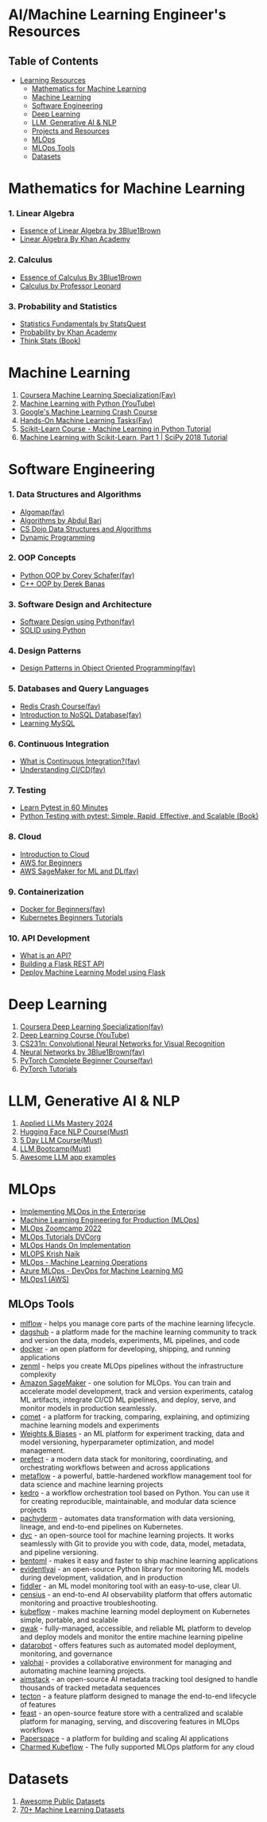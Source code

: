 # AI/Machine Learning Engineer's Resources

## Table of Contents
- [Learning Resources](#learning-resources)
  - [Mathematics for Machine Learning](#mathematics-for-machine-learning)
  - [Machine Learning](#machine-learning)
  - [Software Engineering](#software-engineering)
  - [Deep Learning](#deep-learning)
  - [LLM, Generative AI & NLP](#llm-generative-ai--nlp)
  - [Projects and Resources](#projects-and-resources)
  - [MLOps](#MLOps)
  - [MLOps Tools](#MLOps-Tools)
  - [Datasets](#datasets)

# Mathematics for Machine Learning
### 1. Linear Algebra
- [Essence of Linear Algebra by 3Blue1Brown](https://www.youtube.com/watch?v=fNk_zzaMoSs&list=PLZHQObOWTQDPD3MizzM2xVFitgF8hE_ab)
- [Linear Algebra By Khan Academy](https://www.youtube.com/watch?v=xyAuNHPsq-g&list=PLFD0EB975BA0CC1E0)

### 2. Calculus
- [Essence of Calculus By 3Blue1Brown](https://www.youtube.com/watch?v=WUvTyaaNkzM&list=PLZHQObOWTQDMsr9K-rj53DwVRMYO3t5Yr)
- [Calculus by Professor Leonard](https://www.youtube.com/watch?v=fYyARMqiaag&list=PLF797E961509B4EB5)

### 3. Probability and Statistics
- [Statistics Fundamentals by StatsQuest](https://www.youtube.com/watch?v=qBigTkBLU6g&list=PLblh5JKOoLUK0FLuzwntyYI10UQFUhsY9)
- [Probability by Khan Academy](https://www.youtube.com/watch?v=uzkc-qNVoOk&list=PLC58778F28211FA19)
- [Think Stats (Book)](https://greenteapress.com/thinkstats/)

# Machine Learning
1. [Coursera Machine Learning Specialization(Fav)](https://www.coursera.org/specializations/machine-learning-introduction)
2. [Machine Learning with Python (YouTube)](https://www.youtube.com/watch?v=gmvvaobm7eQ&list=PLeo1K3hjS3uvCeTYTeyfe0-rN5r8zn9rw)
3. [Google's Machine Learning Crash Course](https://developers.google.com/machine-learning/crash-course)
4. [Hands-On Machine Learning Tasks(Fav)](https://github.com/ageron/handson-ml/tree/master)
5. [Scikit-Learn Course - Machine Learning in Python Tutorial](https://www.youtube.com/watch?v=pqNCD_5r0IU)
6. [Machine Learning with Scikit-Learn, Part 1 | SciPy 2018 Tutorial](https://www.youtube.com/watch?v=4PXAztQtoTg)

# Software Engineering
### 1. Data Structures and Algorithms
- [Algomap(fav)](algomap.io)
- [Algorithms by Abdul Bari](https://www.youtube.com/watch?v=0IAPZzGSbME&list=PLDN4rrl48XKpZkf03iYFl-O29szjTrs_O)
- [CS Dojo Data Structures and Algorithms](https://www.youtube.com/watch?v=bum_19loj9A&list=PLBZBJbE_rGRV8D7XZ08LK6z-4zPoWzu5H)
- [Dynamic Programming](https://www.youtube.com/watch?v=jTjRGe0wRvI&list=PLVrpF4r7WIhTT1hJqZmjP10nxsmrbRvlf)

### 2. OOP Concepts
- [Python OOP by Corey Schafer(fav)](https://www.youtube.com/watch?v=ZDa-Z5JzLYM&list=PL-osiE80TeTsqhIuOqKhwlXsIBIdSeYtc)
- [C++ OOP by Derek Banas](https://www.youtube.com/watch?v=ZOKLjJF54Xc)

### 3. Software Design and Architecture
- [Software Design using Python(fav)](https://www.youtube.com/watch?v=FLtqAi7WNBY&list=PLzMcBGfZo4-nVu4ANTe7NuU0Ny6_oyQmV)
- [SOLID using Python](https://www.youtube.com/watch?v=acmPg6aV-Zs&list=PLyLkn_nipSjNVOpdOG-nETxKfgEpbubMQ)

### 4. Design Patterns
- [Design Patterns in Object Oriented Programming(fav)](https://www.youtube.com/watch?v=v9ejT8FO-7I&list=PLrhzvIcii6GNjpARdnO4ueTUAVR9eMBpc)

### 5. Databases and Query Languages
- [Redis Crash Course(fav)](https://www.youtube.com/watch?v=Hbt56gFj998)
- [Introduction to NoSQL Database(fav)](https://www.youtube.com/watch?v=xQnIN9bW0og)
- [Learning MySQL](https://www.youtube.com/watch?v=a9W7OpS4LfI&list=PLyuRouwmQCjlXvBkTfGeDTq79r9_GoMt9)

### 6. Continuous Integration
- [What is Continuous Integration?(fav)](https://www.youtube.com/watch?v=1er2cjUq1UI)
- [Understanding CI/CD(fav)](https://www.youtube.com/watch?v=l-wdLGYwlVc)

### 7. Testing
- [Learn Pytest in 60 Minutes](https://www.youtube.com/watch?v=bbp_849-RZ4)
- [Python Testing with pytest: Simple, Rapid, Effective, and Scalable (Book)](https://www.amazon.com/Python-Testing-pytest-Effective-Scalable/dp/1680502409)

### 8. Cloud
- [Introduction to Cloud](https://www.youtube.com/watch?v=usYySG1nbfI)
- [AWS for Beginners](https://www.youtube.com/watch?v=k1RI5locZE4)
- [AWS SageMaker for ML and DL(fav)](https://www.youtube.com/watch?v=LkR3GNDB0HI&list=PLZoTAELRMXVONh5mHrXowH6-dgyWoC_Ew)

### 9. Containerization
- [Docker for Beginners(fav)](https://www.youtube.com/watch?v=fqMOX6JJhGo)
- [Kubernetes Beginners Tutorials](https://www.youtube.com/watch?v=l_lWfipUimk&list=PLhW3qG5bs-L8EU_Oocu6RkNPpYpaamtXX)

### 10. API Development
- [What is an API?](https://www.youtube.com/watch?v=s7wmiS2mSXY)
- [Building a Flask REST API](https://www.youtube.com/watch?v=GMppyAPbLYk)
- [Deploy Machine Learning Model using Flask](https://www.youtube.com/watch?v=UbCWoMf80PY)


# Deep Learning 
1. [Coursera Deep Learning Specialization(fav)](https://www.coursera.org/specializations/deep-learning)
2. [Deep Learning Course (YouTube)](https://www.youtube.com/watch?v=VMj-3S1tku0&list=PLAqhIrjkxbuWI23v9cThsA9GvCAUhRvKZ)
3. [CS231n: Convolutional Neural Networks for Visual Recognition](https://www.youtube.com/watch?v=NfnWJUyUJYU&list=PLkt2uSq6rBVctENoVBg1TpCC7OQi31AlC)
4. [Neural Networks by 3Blue1Brown(fav)](https://www.youtube.com/watch?v=aircAruvnKk&list=PLZHQObOWTQDNU6R1_67000Dx_ZCJB-3pi)
5. [PyTorch Complete Beginner Course(fav)](https://www.youtube.com/watch?v=EMXfZB8FVUA&list=PLqnslRFeH2UrcDBWF5mfPGpqQDSta6VK4)
6. [PyTorch Tutorials](https://www.youtube.com/watch?v=2S1dgHpqCdk&list=PLhhyoLH6IjfxeoooqP9rhU3HJIAVAJ3Vz)

# LLM, Generative AI & NLP
1. [Applied LLMs Mastery 2024](https://areganti.notion.site/Applied-LLMs-Mastery-2024-562ddaa27791463e9a1286199325045c)
2. [Hugging Face NLP Course(Must)](https://huggingface.co/learn/nlp-course/chapter0/1?fw=pt)
3. [5 Day LLM Course(Must)](https://github.com/mlabonne/llm-course?tab=readme-ov-file)
4. [LLM Bootcamp(Must)](https://github.com/MBAHGAT2000/Large-Language-Models-LLMs-with-roadmaps?tab=readme-ov-file)
5. [Awesome LLM app examples](https://github.com/gduchidze/awesome-llm-apps)

# MLOps
- [Implementing MLOps in the Enterprise](https://www.oreilly.com/library/view/implementing-mlops-in/9781098136574/?_gl=1*ev4ki1*_ga*NzU5Nzc0MzUuMTcwMTUwNjM0MQ..*_ga_092EL089CH*MTcwMTgwNzMxMy4zLjEuMTcwMTgwNzQ1OS41Ni4wLjA.)
- [Machine Learning Engineering for Production (MLOps)](https://www.youtube.com/playlist?list=PLkDaE6sCZn6GMoA0wbpJLi3t34Gd8l0aK)
- [MLOps Zoomcamp 2022](https://www.youtube.com/playlist?list=PL3MmuxUbc_hLG1MoGNxJ9DmQSSM2bEdQT)
- [MLOps Tutorials DVCorg](https://www.youtube.com/playlist?list=PL7WG7YrwYcnDBDuCkFbcyjnZQrdskFsBz)
- [MLOps Hands On Implementation](https://www.youtube.com/playlist?list=PLwFaZuSL_mfou923msxLWAqxkj6Zcnt29)
- [MLOPS Krish Naik](https://www.youtube.com/playlist?list=PLZoTAELRMXVOk1pRcOCaG5xtXxgMalpIe)
- [MLOps - Machine Learning Operations](https://www.youtube.com/playlist?list=PL3N9eeOlCrP5a6OA473MA4KnOXWnUyV_J)
- [Azure MLOps - DevOps for Machine Learning MG](https://www.youtube.com/playlist?list=PLiQS6N-W1p3m9squzZ2cPgGdH5SBhjY6f)
- [MLOps1 (AWS)](https://www.edx.org/learn/amazon-web-services-aws/statistics-com-mlops1-aws-deploying-ai-ml-models-in-production-using-amazon-web-services)

## MLOps Tools
- [mlflow](https://mlflow.org) - helps you manage core parts of the machine learning lifecycle.
- [dagshub](https://dagshub.com) - a platform made for the machine learning community to track and version the data, models, experiments, ML pipelines, and code
- [docker](https://www.docker.com) - an open platform for developing, shipping, and running applications
- [zenml](https://www.zenml.io) - helps you create MLOps pipelines without the infrastructure complexity
- [Amazon SageMaker](https://aws.amazon.com/pm/sagemaker/?gclid=Cj0KCQiAsburBhCIARIsAExmsu7H_9sFi10FGKt5u_dHd73wamt7EIJWWu0FBo1Q7HygmyYZBLwGTPYaAhQxEALw_wcB&trk=b9fddfb8-9b30-4c54-8f91-ff16fad4dfed&sc_channel=ps&ef_id=Cj0KCQiAsburBhCIARIsAExmsu7H_9sFi10FGKt5u_dHd73wamt7EIJWWu0FBo1Q7HygmyYZBLwGTPYaAhQxEALw_wcB:G:s&s_kwcid=AL!4422!3!645208943671!e!!g!!amazon%20sagemaker!19572078909!144705028745) - one solution for MLOps. You can train and accelerate model development, track and version experiments, catalog ML artifacts, integrate CI/CD ML pipelines, and deploy, serve, and monitor models in production seamlessly.
- [comet](https://www.comet.com/site/) - a platform for tracking, comparing, explaining, and optimizing machine learning models and experiments
- [Weights & Biases](https://wandb.ai/site) - an ML platform for experiment tracking, data and model versioning, hyperparameter optimization, and model management.
- [prefect](https://www.prefect.io) - a modern data stack for monitoring, coordinating, and orchestrating workflows between and across applications
- [metaflow](https://metaflow.org) - a powerful, battle-hardened workflow management tool for data science and machine learning projects
- [kedro](https://kedro.org) -  a workflow orchestration tool based on Python. You can use it for creating reproducible, maintainable, and modular data science projects
- [pachyderm](https://www.pachyderm.com) - automates data transformation with data versioning, lineage, and end-to-end pipelines on Kubernetes.
- [dvc](https://dvc.org) - an open-source tool for machine learning projects. It works seamlessly with Git to provide you with code, data, model, metadata, and pipeline versioning. 
- [bentoml](https://www.bentoml.com) - makes it easy and faster to ship machine learning applications
- [evidentlyai](https://www.evidentlyai.com) - an open-source Python library for monitoring ML models during development, validation, and in production
- [fiddler](https://www.fiddler.ai) - an ML model monitoring tool with an easy-to-use, clear UI.
- [censius](https://censius.ai) - an end-to-end AI observability platform that offers automatic monitoring and proactive troubleshooting.
- [kubeflow](https://www.kubeflow.org/docs/) - makes machine learning model deployment on Kubernetes simple, portable, and scalable
- [qwak](https://www.qwak.com) - fully-managed, accessible, and reliable ML platform to develop and deploy models and monitor the entire machine learning pipeline
- [datarobot](https://www.datarobot.com/platform/mlops/) - offers features such as automated model deployment, monitoring, and governance
- [valohai](https://valohai.com/product/) - provides a collaborative environment for managing and automating machine learning projects.
- [aimstack](https://aimstack.io) - an open-source AI metadata tracking tool designed to handle thousands of tracked metadata sequences
- [tecton](https://www.tecton.ai/feature-store/) - a feature platform designed to manage the end-to-end lifecycle of features
- [feast](https://github.com/feast-dev/feast) - an open-source feature store with a centralized and scalable platform for managing, serving, and discovering features in MLOps workflows
- [Paperspace](https://www.paperspace.com/artificial-intelligence) - a platform for building and scaling AI applications
- [Charmed Kubeflow](https://charmed-kubeflow.io/) - The fully supported MLOps platform for any cloud 

# Datasets
1. [Awesome Public Datasets](https://github.com/awesomedata/awesome-public-datasets)
2. [70+ Machine Learning Datasets](https://data-flair.training/blogs/machine-learning-datasets/)

